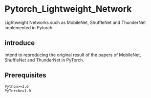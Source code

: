 # Pytorch_Lightweight_Network
Lightweight Networks such as MobileNet, ShuffleNet and ThunderNet implemented in Pytorch

## introduce 
intend to reproducing the original result of the papers of MobileNet, ShuffleNet and ThunderNet in PyTorch.

## Prerequisites

    Python>=3.6
    PyTorch>=1.0

    

